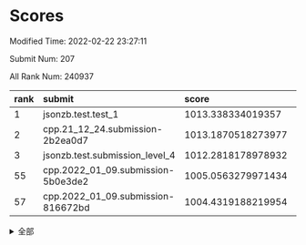 # Scores

Modified Time: 2022-02-22 23:27:11

Submit Num: 207

All Rank Num: 240937

| rank |               submit               |       score        |       sigma        | pk_num |
| :--- | :--------------------------------- | :----------------- | :----------------- | :----- |
| 1    | jsonzb.test.test_1                 | 1013.338334019357  | 0.7931254045314967 | 4653   |
| 2    | cpp.21_12_24.submission-2b2ea0d7   | 1013.1870518273977 | 0.7889721053959342 | 4656   |
| 3    | jsonzb.test.submission_level_4     | 1012.2818178978932 | 0.78001257318199   | 4654   |
| 55   | cpp.2022_01_09.submission-5b0e3de2 | 1005.0563279971434 | 0.7211974754947973 | 4655   |
| 57   | cpp.2022_01_09.submission-816672bd | 1004.4319188219954 | 0.7147996055349921 | 4657   |


<details>
<summary>全部</summary>

| rank |                 submit                 |       score        |       sigma        | pk_num |
| :--- | :------------------------------------- | :----------------- | :----------------- | :----- |
| 1    | jsonzb.test.test_1                     | 1013.338334019357  | 0.7931254045314967 | 4653   |
| 2    | cpp.21_12_24.submission-2b2ea0d7       | 1013.1870518273977 | 0.7889721053959342 | 4656   |
| 3    | jsonzb.test.submission_level_4         | 1012.2818178978932 | 0.78001257318199   | 4654   |
| 4    | gobigger.level_3.submission_level_3_24 | 1011.9822727334938 | 0.7857971644601214 | 4660   |
| 5    | gobigger.level_3.submission_level_3_20 | 1011.9112197238895 | 0.7738581320604198 | 4655   |
| 6    | gobigger.level_3.submission_level_3_16 | 1011.466700515881  | 0.7797151249550143 | 4655   |
| 7    | gobigger.level_3.submission_level_3_34 | 1011.3847417171082 | 0.7689077388839929 | 4655   |
| 8    | gobigger.level_3.submission_level_3_35 | 1011.177718559641  | 0.7599387603880837 | 4661   |
| 9    | gobigger.level_3.submission_level_3_3  | 1011.171434464793  | 0.7718081172767942 | 4658   |
| 10   | gobigger.level_3.submission_level_3_32 | 1011.0911357858423 | 0.7598087320231824 | 4659   |
| 11   | gobigger.level_3.submission_level_3_45 | 1011.0639810447433 | 0.781176492916301  | 4649   |
| 12   | gobigger.level_3.submission_level_3_48 | 1011.0564039432028 | 0.7630019142931038 | 4653   |
| 13   | gobigger.level_3.submission_level_3_11 | 1011.012533998749  | 0.7556645932287293 | 4657   |
| 14   | gobigger.level_3.submission_level_3_6  | 1010.870157327042  | 0.7628263931460796 | 4655   |
| 15   | gobigger.level_3.submission_level_3_7  | 1010.5471465767259 | 0.764368031373957  | 4659   |
| 16   | gobigger.level_3.submission_level_3_30 | 1010.5371876219823 | 0.776772783442634  | 4653   |
| 17   | gobigger.level_3.submission_level_3_47 | 1010.4734364676665 | 0.7735313007368282 | 4657   |
| 18   | gobigger.level_3.submission_level_3_37 | 1010.4430721421734 | 0.767927513035917  | 4653   |
| 19   | gobigger.level_3.submission_level_3_14 | 1010.364413872051  | 0.7542322187113338 | 4655   |
| 20   | gobigger.level_3.submission_level_3_26 | 1010.2278154088224 | 0.7619824915337499 | 4654   |
| 21   | gobigger.level_3.submission_level_3_17 | 1010.0480038933281 | 0.7792739322239755 | 4651   |
| 22   | gobigger.level_3.submission_level_3_41 | 1010.0080268768502 | 0.7532959358216043 | 4658   |
| 23   | gobigger.level_3.submission_level_3_8  | 1009.9542318628263 | 0.7854664601647505 | 4657   |
| 24   | gobigger.level_3.submission_level_3_44 | 1009.8236689289444 | 0.7624537300133266 | 4655   |
| 25   | gobigger.level_3.submission_level_3_1  | 1009.8160600867759 | 0.7641963311455386 | 4650   |
| 26   | gobigger.level_3.submission_level_3_42 | 1009.7996935052336 | 0.7587083116113112 | 4660   |
| 27   | gobigger.level_3.submission_level_3_25 | 1009.7465824277359 | 0.7498527182344169 | 4656   |
| 28   | gobigger.level_3.submission_level_3_49 | 1009.7429161820442 | 0.7582372537908677 | 4656   |
| 29   | gobigger.level_3.submission_level_3_33 | 1009.7095261401125 | 0.7344383121767987 | 4661   |
| 30   | gobigger.level_3.submission_level_3_18 | 1009.6934475364952 | 0.749623530264567  | 4657   |
| 31   | gobigger.level_3.submission_level_3_27 | 1009.6434000541138 | 0.7469284729432728 | 4656   |
| 32   | gobigger.level_3.submission_level_3_40 | 1009.5664348721812 | 0.7487081680814994 | 4660   |
| 33   | gobigger.level_3.submission_level_3_23 | 1009.5598524002016 | 0.7719265164422988 | 4650   |
| 34   | gobigger.level_3.submission_level_3_36 | 1009.5429457960048 | 0.7638153524902547 | 4659   |
| 35   | gobigger.level_3.submission_level_3_22 | 1009.4873723555177 | 0.741612147141833  | 4657   |
| 36   | gobigger.level_3.submission_level_3_31 | 1009.4058639125868 | 0.7535417900775259 | 4659   |
| 37   | gobigger.level_3.submission_level_3_46 | 1009.3883304099427 | 0.7476468312647594 | 4659   |
| 38   | gobigger.level_3.submission_level_3_9  | 1009.3058572679911 | 0.7458376342529967 | 4656   |
| 39   | gobigger.level_3.submission_level_3_10 | 1009.2956356357154 | 0.7405840183638557 | 4658   |
| 40   | gobigger.level_3.submission_level_3_29 | 1009.2562121430559 | 0.7621377388377237 | 4659   |
| 41   | gobigger.level_3.submission_level_3_39 | 1009.2304391348397 | 0.7424561011384718 | 4656   |
| 42   | gobigger.level_3.submission_level_3_5  | 1009.19215646611   | 0.7300176240045559 | 4657   |
| 43   | gobigger.level_3.submission_level_3_4  | 1009.182670327655  | 0.7519613727493064 | 4663   |
| 44   | gobigger.level_3.submission_level_3_28 | 1009.0906804518883 | 0.7769545794795039 | 4654   |
| 45   | gobigger.level_3.submission_level_3_43 | 1009.0028619429187 | 0.760091828780731  | 4650   |
| 46   | gobigger.level_3.submission_level_3_19 | 1008.948813422429  | 0.7517813562033246 | 4655   |
| 47   | gobigger.level_3.submission_level_3_38 | 1008.9396346888745 | 0.7570526211605656 | 4657   |
| 48   | gobigger.level_3.submission_level_3_13 | 1008.9107260248627 | 0.7465259396113326 | 4654   |
| 49   | gobigger.level_3.submission_level_3_15 | 1008.8920819674653 | 0.7465914061434136 | 4656   |
| 50   | gobigger.level_3.submission_level_3_21 | 1008.8612959592477 | 0.7533677226078326 | 4655   |
| 51   | gobigger.level_3.submission_level_3_2  | 1008.4576957625335 | 0.7395512772236763 | 4653   |
| 52   | gobigger.level_3.submission_level_3_0  | 1008.3885349942901 | 0.7420884953842544 | 4657   |
| 53   | gobigger.level_3.submission_level_3_12 | 1008.1458219269333 | 0.7636807709081929 | 4656   |
| 54   | gobigger.level_1.submission_level_1_27 | 1005.7727822898108 | 0.7253360980972555 | 4654   |
| 55   | cpp.2022_01_09.submission-5b0e3de2     | 1005.0563279971434 | 0.7211974754947973 | 4655   |
| 56   | gobigger.level_1.submission_level_1_17 | 1005.0461799221397 | 0.7284668488554816 | 4658   |
| 57   | cpp.2022_01_09.submission-816672bd     | 1004.4319188219954 | 0.7147996055349921 | 4657   |
| 58   | gobigger.level_1.submission_level_1_28 | 1004.4099245471007 | 0.7114547227160916 | 4660   |
| 59   | gobigger.level_1.submission_level_1_32 | 1004.4025736888618 | 0.7223409416186372 | 4654   |
| 60   | gobigger.level_1.submission_level_1_23 | 1004.3017349118378 | 0.725037948669281  | 4652   |
| 61   | gobigger.level_1.submission_level_1_48 | 1004.1494271880832 | 0.7212323108531186 | 4657   |
| 62   | gobigger.level_1.submission_level_1_25 | 1004.0281821184672 | 0.7128424128248989 | 4655   |
| 63   | gobigger.level_1.submission_level_1_2  | 1003.9263914417566 | 0.7132991654514739 | 4652   |
| 64   | gobigger.level_1.submission_level_1_5  | 1003.8797354476791 | 0.717408544267396  | 4657   |
| 65   | gobigger.level_1.submission_level_1_0  | 1003.8766031993392 | 0.7114971745216212 | 4662   |
| 66   | gobigger.level_1.submission_level_1_12 | 1003.8714562584518 | 0.7174330942062803 | 4655   |
| 67   | gobigger.level_1.submission_level_1_14 | 1003.8404625056547 | 0.7238040980092185 | 4655   |
| 68   | gobigger.level_1.submission_level_1_24 | 1003.8110731073699 | 0.7259341948893093 | 4656   |
| 69   | gobigger.level_1.submission_level_1_15 | 1003.7988646703417 | 0.7119642008227987 | 4653   |
| 70   | gobigger.level_1.submission_level_1_30 | 1003.7886697976992 | 0.722713486422708  | 4651   |
| 71   | gobigger.level_1.submission_level_1_41 | 1003.7339024652118 | 0.7027506538007766 | 4656   |
| 72   | gobigger.level_1.submission_level_1_13 | 1003.6838591159074 | 0.7039978491437611 | 4659   |
| 73   | gobigger.level_1.submission_level_1_43 | 1003.6744007715425 | 0.7077547035041378 | 4656   |
| 74   | gobigger.level_1.submission_level_1_31 | 1003.6106082639621 | 0.7240175733888323 | 4652   |
| 75   | gobigger.level_1.submission_level_1_34 | 1003.5395360693213 | 0.7101786383202127 | 4655   |
| 76   | gobigger.level_1.submission_level_1_20 | 1003.4967531612479 | 0.7143198156471914 | 4658   |
| 77   | gobigger.level_1.submission_level_1_19 | 1003.430090550157  | 0.7086748478819273 | 4653   |
| 78   | gobigger.level_1.submission_level_1_46 | 1003.4235803616758 | 0.7243723860105226 | 4656   |
| 79   | gobigger.level_1.submission_level_1_33 | 1003.4027490005    | 0.7004829899566544 | 4656   |
| 80   | gobigger.level_1.submission_level_1_16 | 1003.4019807064757 | 0.7278709075520889 | 4650   |
| 81   | gobigger.level_1.submission_level_1_1  | 1003.2806704367504 | 0.7276866776207407 | 4656   |
| 82   | gobigger.level_1.submission_level_1_36 | 1003.2736649275068 | 0.7192143749523217 | 4650   |
| 83   | gobigger.level_1.submission_level_1_49 | 1003.268690447101  | 0.7252929633971719 | 4658   |
| 84   | gobigger.level_1.submission_level_1_6  | 1003.2300067571437 | 0.7215217515739984 | 4659   |
| 85   | gobigger.level_1.submission_level_1_7  | 1003.194186843104  | 0.7128978300843637 | 4654   |
| 86   | gobigger.level_1.submission_level_1_3  | 1003.1750517539741 | 0.7229448662126491 | 4653   |
| 87   | gobigger.level_1.submission_level_1_4  | 1003.1229792659182 | 0.7105297946528069 | 4650   |
| 88   | gobigger.level_1.submission_level_1_18 | 1003.090831599609  | 0.7227677830101227 | 4660   |
| 89   | gobigger.level_1.submission_level_1_35 | 1002.9568830168029 | 0.7153459052974658 | 4652   |
| 90   | gobigger.level_1.submission_level_1_11 | 1002.7517251914237 | 0.7056174664568596 | 4653   |
| 91   | gobigger.level_1.submission_level_1_37 | 1002.7167609111232 | 0.717765593644355  | 4652   |
| 92   | gobigger.level_1.submission_level_1_44 | 1002.671304212285  | 0.7056063177960483 | 4659   |
| 93   | gobigger.level_1.submission_level_1_22 | 1002.6213679996875 | 0.7105053889994593 | 4652   |
| 94   | gobigger.level_1.submission_level_1_26 | 1002.6170415001914 | 0.7079123547073162 | 4659   |
| 95   | gobigger.level_1.submission_level_1_21 | 1002.5349479908105 | 0.7145737085254105 | 4653   |
| 96   | gobigger.level_1.submission_level_1_9  | 1002.3675529505848 | 0.7196225929606136 | 4650   |
| 97   | gobigger.level_1.submission_level_1_38 | 1002.3609368525861 | 0.7169234371133749 | 4654   |
| 98   | gobigger.level_1.submission_level_1_40 | 1002.3422421971937 | 0.725404543082312  | 4659   |
| 99   | gobigger.level_1.submission_level_1_10 | 1002.24873625943   | 0.712189676074098  | 4660   |
| 100  | gobigger.level_1.submission_level_1_8  | 1002.0623829464715 | 0.7120711748111285 | 4653   |
| 101  | gobigger.level_1.submission_level_1_29 | 1001.9967561030178 | 0.7129053701976228 | 4658   |
| 102  | gobigger.level_1.submission_level_1_39 | 1001.8900184455256 | 0.7110527899913941 | 4656   |
| 103  | gobigger.level_1.submission_level_1_47 | 1001.8270052140255 | 0.7173904694159543 | 4655   |
| 104  | gobigger.level_1.submission_level_1_42 | 1001.471218448468  | 0.7122396963497223 | 4658   |
| 105  | gobigger.level_1.submission_level_1_45 | 1000.6182462707384 | 0.7199086803429272 | 4652   |
| 106  | gobigger.random.submission_random_18   | 998.1131740997205  | 0.7051177959993998 | 4661   |
| 107  | gobigger.random.submission_random_30   | 997.5059222701545  | 0.7073378336674273 | 4658   |
| 108  | gobigger.random.submission_random_9    | 997.2198458961394  | 0.7048322119387176 | 4656   |
| 109  | gobigger.random.submission_random_11   | 997.2171642285833  | 0.701614260721987  | 4652   |
| 110  | gobigger.random.submission_random_42   | 997.048702652143   | 0.7148607051949964 | 4658   |
| 111  | gobigger.random.submission_random_40   | 996.8235039629232  | 0.7052982417513255 | 4655   |
| 112  | gobigger.random.submission_random_3    | 996.773936727377   | 0.7068187324974662 | 4652   |
| 113  | gobigger.random.submission_random_17   | 996.764921273308   | 0.7131859403122254 | 4651   |
| 114  | gobigger.random.submission_random_5    | 996.7344050405792  | 0.7119572161879855 | 4657   |
| 115  | gobigger.random.submission_random_38   | 996.7232538855736  | 0.7035824707059691 | 4652   |
| 116  | gobigger.random.submission_random_2    | 996.6910972774953  | 0.7084994547784028 | 4651   |
| 117  | gobigger.random.submission_random_46   | 996.4585498676308  | 0.6970004421405408 | 4650   |
| 118  | gobigger.random.submission_random_23   | 996.3688371070306  | 0.7117887723713512 | 4660   |
| 119  | gobigger.random.submission_random_22   | 996.3025176951978  | 0.7001006886166716 | 4656   |
| 120  | gobigger.random.submission_random_41   | 996.2713401021146  | 0.7102139827974376 | 4659   |
| 121  | gobigger.random.submission_random_19   | 996.1804400946852  | 0.7103985435526382 | 4653   |
| 122  | gobigger.random.submission_random_32   | 996.1590273172703  | 0.70177125339774   | 4659   |
| 123  | gobigger.random.submission_random_39   | 996.1290225488069  | 0.7050527268811865 | 4656   |
| 124  | gobigger.random.submission_random_8    | 996.0748597052062  | 0.7227045469861856 | 4656   |
| 125  | gobigger.random.submission_random_27   | 996.0644482119619  | 0.7287805762732901 | 4660   |
| 126  | gobigger.random.submission_random_10   | 996.0638150619905  | 0.7078480124862354 | 4656   |
| 127  | gobigger.random.submission_random_1    | 996.0310105082416  | 0.7136718722100296 | 4657   |
| 128  | gobigger.random.submission_random_35   | 995.9993723783388  | 0.7041240301393592 | 4654   |
| 129  | gobigger.random.submission_random_33   | 995.9834352294039  | 0.7043617213785569 | 4654   |
| 130  | gobigger.random.submission_random_6    | 995.9481205607202  | 0.7136785506095575 | 4655   |
| 131  | gobigger.random.submission_random_29   | 995.9360668323123  | 0.6972351360660729 | 4657   |
| 132  | gobigger.random.submission_random_31   | 995.9072920923056  | 0.7152996796290043 | 4655   |
| 133  | gobigger.random.submission_random_43   | 995.8958448598278  | 0.6962618450507453 | 4652   |
| 134  | gobigger.random.submission_random_45   | 995.8637850413508  | 0.7023642396722216 | 4653   |
| 135  | gobigger.random.submission_random_36   | 995.7639088543409  | 0.7209102632886427 | 4653   |
| 136  | gobigger.random.submission_random_37   | 995.6980838055158  | 0.7093338621435783 | 4655   |
| 137  | gobigger.random.submission_random_48   | 995.6616266931089  | 0.6998028192736148 | 4663   |
| 138  | gobigger.random.submission_random_44   | 995.6142722879443  | 0.7095240078104014 | 4655   |
| 139  | gobigger.random.submission_random_12   | 995.599410783371   | 0.7166497444324854 | 4659   |
| 140  | gobigger.random.submission_random_14   | 995.5965302474003  | 0.708075303376702  | 4659   |
| 141  | gobigger.random.submission_random_21   | 995.5672230372118  | 0.7250664560843635 | 4655   |
| 142  | gobigger.random.submission_random_7    | 995.564766254988   | 0.7101612868672764 | 4654   |
| 143  | gobigger.random.submission_random_24   | 995.5383969861788  | 0.7228374530511077 | 4656   |
| 144  | gobigger.random.submission_random_47   | 995.4714886017233  | 0.7262083683378389 | 4654   |
| 145  | gobigger.random.submission_random_0    | 995.3955317008283  | 0.7234529846882636 | 4656   |
| 146  | gobigger.random.submission_random_4    | 995.3911794569386  | 0.7035786389007478 | 4651   |
| 147  | gobigger.random.submission_random_20   | 995.2748347350953  | 0.7323859638116099 | 4651   |
| 148  | gobigger.random.submission_random_49   | 995.2403292751527  | 0.7094706531825137 | 4656   |
| 149  | gobigger.random.submission_random_34   | 995.2248101226861  | 0.7136172735601435 | 4654   |
| 150  | gobigger.random.submission_random_16   | 995.1934245218775  | 0.7083472605282342 | 4659   |
| 151  | gobigger.random.submission_random_15   | 994.8829860748122  | 0.711601663920069  | 4658   |
| 152  | gobigger.random.submission_random_26   | 994.7395519381226  | 0.7290789339723817 | 4652   |
| 153  | gobigger.random.submission_random_13   | 994.5112220128909  | 0.7079766507859685 | 4658   |
| 154  | gobigger.random.submission_random_25   | 994.3881683600508  | 0.7032837934443165 | 4654   |
| 155  | gobigger.random.submission_random_28   | 994.2880398142729  | 0.722469952082808  | 4656   |
| 156  | gobigger.level_2.submission_level_2_22 | 994.084893169814   | 0.7402553647732624 | 4653   |
| 157  | gobigger.level_2.submission_level_2_36 | 993.9894239415657  | 0.7274635935085365 | 4659   |
| 158  | gobigger.level_2.submission_level_2_1  | 993.8262918391437  | 0.7276231225591923 | 4656   |
| 159  | gobigger.level_2.submission_level_2_11 | 993.6723276128665  | 0.7375184401809034 | 4655   |
| 160  | gobigger.level_2.submission_level_2_21 | 993.5934585939397  | 0.7255715183880572 | 4660   |
| 161  | gobigger.level_2.submission_level_2_33 | 993.516397120113   | 0.7310378939630015 | 4657   |
| 162  | gobigger.level_2.submission_level_2_4  | 993.5011740072201  | 0.7263217632117621 | 4657   |
| 163  | gobigger.level_2.submission_level_2_23 | 993.3104120366615  | 0.7278417498782532 | 4651   |
| 164  | gobigger.level_2.submission_level_2_10 | 993.0223408716778  | 0.7525266660350477 | 4658   |
| 165  | gobigger.level_2.submission_level_2_34 | 992.9525331853108  | 0.7354564929309443 | 4653   |
| 166  | gobigger.level_2.submission_level_2_5  | 992.8828787823654  | 0.733407191700209  | 4661   |
| 167  | gobigger.level_2.submission_level_2_0  | 992.8618165648579  | 0.7339294672874472 | 4655   |
| 168  | gobigger.level_2.submission_level_2_24 | 992.7796361634784  | 0.7459192291410235 | 4655   |
| 169  | gobigger.level_2.submission_level_2_16 | 992.6284134275469  | 0.7357997418578092 | 4657   |
| 170  | gobigger.level_2.submission_level_2_25 | 992.6248495433907  | 0.726210020650489  | 4661   |
| 171  | gobigger.level_2.submission_level_2_6  | 992.4238425462955  | 0.7365784456828025 | 4658   |
| 172  | gobigger.level_2.submission_level_2_46 | 992.3935410730595  | 0.7517408785996315 | 4657   |
| 173  | gobigger.level_2.submission_level_2_3  | 992.365074910156   | 0.7400880498523603 | 4657   |
| 174  | gobigger.level_2.submission_level_2_15 | 992.3647487495481  | 0.7499265203334017 | 4659   |
| 175  | gobigger.level_2.submission_level_2_49 | 992.3618230923059  | 0.741274013318838  | 4656   |
| 176  | gobigger.level_2.submission_level_2_17 | 992.3575073913852  | 0.7671729403816232 | 4650   |
| 177  | gobigger.level_2.submission_level_2_43 | 992.3500175171351  | 0.7435739222976196 | 4655   |
| 178  | gobigger.level_2.submission_level_2_30 | 992.3026015321166  | 0.7326843408748218 | 4657   |
| 179  | gobigger.level_2.submission_level_2_39 | 992.2408903088573  | 0.738191650953375  | 4653   |
| 180  | gobigger.level_2.submission_level_2_14 | 992.1772932352612  | 0.7446308836713762 | 4657   |
| 181  | gobigger.level_2.submission_level_2_42 | 992.1525137646555  | 0.7476333285331616 | 4655   |
| 182  | gobigger.level_2.submission_level_2_7  | 992.1100922861434  | 0.7438159452491028 | 4656   |
| 183  | gobigger.level_2.submission_level_2_32 | 992.0347163060248  | 0.745135824745475  | 4656   |
| 184  | gobigger.level_2.submission_level_2_31 | 991.9047293115011  | 0.7511194091279426 | 4660   |
| 185  | gobigger.level_2.submission_level_2_29 | 991.8825365833054  | 0.7445067539909056 | 4656   |
| 186  | gobigger.level_2.submission_level_2_8  | 991.8411415304184  | 0.7512771948691527 | 4657   |
| 187  | gobigger.level_2.submission_level_2_48 | 991.8355000332207  | 0.7409343394629597 | 4659   |
| 188  | gobigger.level_2.submission_level_2_9  | 991.8182892658516  | 0.7418291053302296 | 4656   |
| 189  | gobigger.level_2.submission_level_2_2  | 991.6841203029675  | 0.726719057047153  | 4655   |
| 190  | gobigger.level_2.submission_level_2_37 | 991.6697869610236  | 0.7366600846530008 | 4658   |
| 191  | gobigger.level_2.submission_level_2_41 | 991.6594152524625  | 0.7434679941463535 | 4656   |
| 192  | gobigger.level_2.submission_level_2_45 | 991.5763115058431  | 0.7536683938007646 | 4658   |
| 193  | gobigger.level_2.submission_level_2_35 | 991.5219872354652  | 0.7649306769352078 | 4655   |
| 194  | gobigger.level_2.submission_level_2_12 | 991.4900834257935  | 0.7513727588033727 | 4659   |
| 195  | gobigger.level_2.submission_level_2_20 | 991.4648477508093  | 0.7743119136732096 | 4661   |
| 196  | gobigger.level_2.submission_level_2_47 | 991.4387016757994  | 0.7536497774739226 | 4661   |
| 197  | gobigger.level_2.submission_level_2_18 | 991.4042109143683  | 0.7402821052513643 | 4653   |
| 198  | gobigger.level_2.submission_level_2_27 | 991.3335957725674  | 0.7616649045991536 | 4657   |
| 199  | gobigger.level_2.submission_level_2_38 | 991.2177747753121  | 0.7538079405818249 | 4658   |
| 200  | gobigger.level_2.submission_level_2_19 | 991.0935097587571  | 0.7541004725301447 | 4657   |
| 201  | gobigger.level_2.submission_level_2_26 | 991.0878508821122  | 0.774413572780509  | 4650   |
| 202  | gobigger.level_2.submission_level_2_13 | 991.0739375634606  | 0.7712741889796196 | 4658   |
| 203  | gobigger.level_2.submission_level_2_44 | 990.7786493609374  | 0.7434852694964484 | 4651   |
| 204  | gobigger.level_2.submission_level_2_40 | 990.5934112260084  | 0.7721866917041895 | 4658   |
| 205  | gobigger.level_2.submission_level_2_28 | 990.4824048144375  | 0.7635835527252849 | 4657   |
| 206  | gobigger.none.submission_none_0        | 978.6369006860101  | 1.2533383212378966 | 4659   |
| 207  | gobigger.none.submission_none_1        | 976.1648752317476  | 1.435500902169545  | 4658   |

</details>